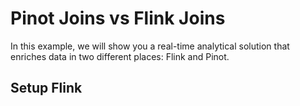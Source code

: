 # Pinot Joins vs Flink Joins

In this example, we will show you a real-time analytical solution that enriches data in two different places: Flink and Pinot.

## Setup Flink


